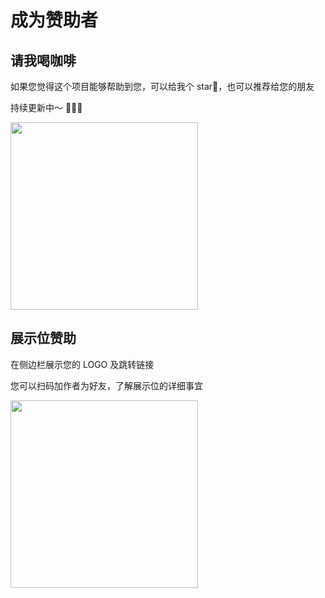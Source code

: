 # 成为赞助者



## 请我喝咖啡

如果您觉得这个项目能够帮助到您，可以给我个 star🌟，也可以推荐给您的朋友

持续更新中～ 🚀🚀🚀

<img src="https://s2.loli.net/2022/10/09/31kvp8HRJuoBCfc.jpg" height="300px" width="300px" />


## 展示位赞助

在侧边栏展示您的 LOGO 及跳转链接

您可以扫码加作者为好友，了解展示位的详细事宜

<img src="https://www.azhubaby.com/wechat.webp" height="auto" width="300px" />

